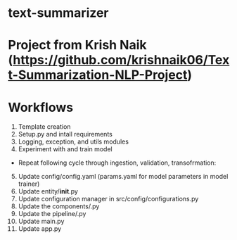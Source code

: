 # text-summarizer

# Project from Krish Naik (https://github.com/krishnaik06/Text-Summarization-NLP-Project)

# Workflows
1. Template creation
2. Setup.py and intall requirements
3. Logging, exception, and utils modules
4. Experiment with and train model
- Repeat following cycle through ingestion, validation, transofrmation:
5. Update config/config.yaml (params.yaml for model parameters in model trainer)
7. Update entity/__init__.py
8. Update configuration manager in src/config/configurations.py
9. Update the components/<STEP>.py
10. Update the pipeline/<STEP>.py
11. Update main.py
12. Update app.py